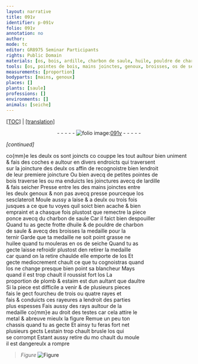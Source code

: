 ```yaml
---
layout: narrative
title: 091v
identifier: p-091v
folio: 091v
annotation: no
author:
mode: tc
editor: GR8975 Seminar Participants
rights: Public Domain
materials: [os, bois, ardille, charbon de saule, huile, pouldre de charbon de saule, huilee, os de seiche, plomb, estaim, metal, estain]
tools: [os, pointes de bois, mains joinctes, genoux, broisses, os de seiche, chassis, moule]
measurements: [proportion]
bodyparts: [mains, genoux]
places: []
plants: [saule]
professions: []
environments: []
animals: [seiche]
---
```


<p><a href="{{ site.baseurl }}/diplomatic/" target="_blank">[TOC]</a> | <a href="{{ site.baseurl }}/texts/p-091v_tl/ target="_blank"">[translation]</a></p><div class="folio" align="center">- - - - - <a href="http://gallica.bnf.fr/ark:/12148/btv1b10500001g/f188.image" target="_blank"><img src="https://cu-mkp.github.io/2017-workshop-edition/assets/photo-icon.png" alt="folio image: " style="display:inline-block; margin-bottom:-3px;"/>091v</a> - - - - - </div>  
 
*[continued]*
  
co{mm}e les deulx <span class="tl"><span class="m">os</span></span> sont joincts <span class="del">co</span> couppe les tout aultour bien uniment<br/> & fais des coches <span class="del">e</span> aultour en divers endroicts qui traversent<br/> sur la joincture des deulx <span class="tl"><span class="m">os</span></span> affin de recognoistre bien lendroit<br/> de leur premiere joincture Ou bien avecq de petites <span class="tl">pointes de<br/> <span class="m">bois</span></span> traverse les ou <span class="del">ma</span> enduicts les joinctures avecq de l<span class="m">ardille</span><br/> & fais seicher Presse <span class="del">entre les</span> des <span class="tl"><span class="bp">mains</span> joinctes</span> entre<br/> les deulx <span class="tl"><span class="bp">genoux</span></span> & non pas avecq presse pourceque l<span class="tl"><span class="m">os</span></span><br/> sesclateroit Moule aussy a laise & a deulx ou trois fois<br/> jusques a ce que tu voyes quil soict bien acache & bien<br/> empraint et a chasque fois plustost que remectre la piece<br/> ponce avecq du <span class="m">charbon de <span class="pa">saule</span></span> Car il faict bien despouiller<br/> Quand tu as gecte frotte d<span class="m">huile</span> & de <span class="m">pouldre de charbon<br/> de <span class="pa">saule</span></span> & avecq des <span class="tl">broisses</span> la medaille pour la<br/> ternir Garde que ta medaille ne soit point grasse ne<br/> <span class="m">huilee</span> quand tu mouleras en <span class="tl"><span class="m">os de <span class="al">seiche</span></span></span> Quand tu as<br/> gecte laisse refroidir plustost den retirer la medaille<br/> car quand on la retire chaulde elle emporte de l<span class="tl"><span class="m">os</span></span> Et<br/> gecte mediocrement chault ce que tu cognoistras quand<br/> l<span class="tl"><span class="m">os</span></span> ne change presque <span class="del">bien</span> point sa blancheur Mays<br/> quand il est trop chault il roussist fort l<span class="tl"><span class="m">os</span></span> La<br/> <span class="ms">proportion</span> de <span class="m">plomb</span> & <span class="m">estaim</span> est dun aultant que daultre<br/> Si la piece est difficile a venir & de plusieurs pieces<br/> fais le gect fourcheu de trois ou quatre rayes <span class="del">et</span><br/> <span class="del">fais</span> & conduicts ces rayeures a lendroit des parties<br/> plus espesses Fais aussy des rays aultour de la<br/> medaille co{mm}e au droit des testes car cela attire le<br/> <span class="m">metal</span> & abreuve mieulx la figure Remue un peu ton<br/> <span class="tl">chassis</span> quand tu as gecte Et ainsy tu feras fort net<br/> plusieurs gects L<span class="m">estain</span> trop chault brusle l<span class="tl"><span class="m">os</span></span> qui<br/> se corrompt Estant aussy retire <span class="del">du mo</span> chault du <span class="tl">moule</span><br/> il est dangereulx a rompre<br/> 
> *Figure*
> <a href="https://drive.google.com/open?id=0B9-oNrvWdlO5Q2hHbzNsX1JlYUU" target="_blank"><img src="https://cu-mkp.github.io/GR8975-edition/assets/photo-icon.png" alt="Figure" style="display:inline-block; margin-bottom:-3px;"/></a>
 
 
